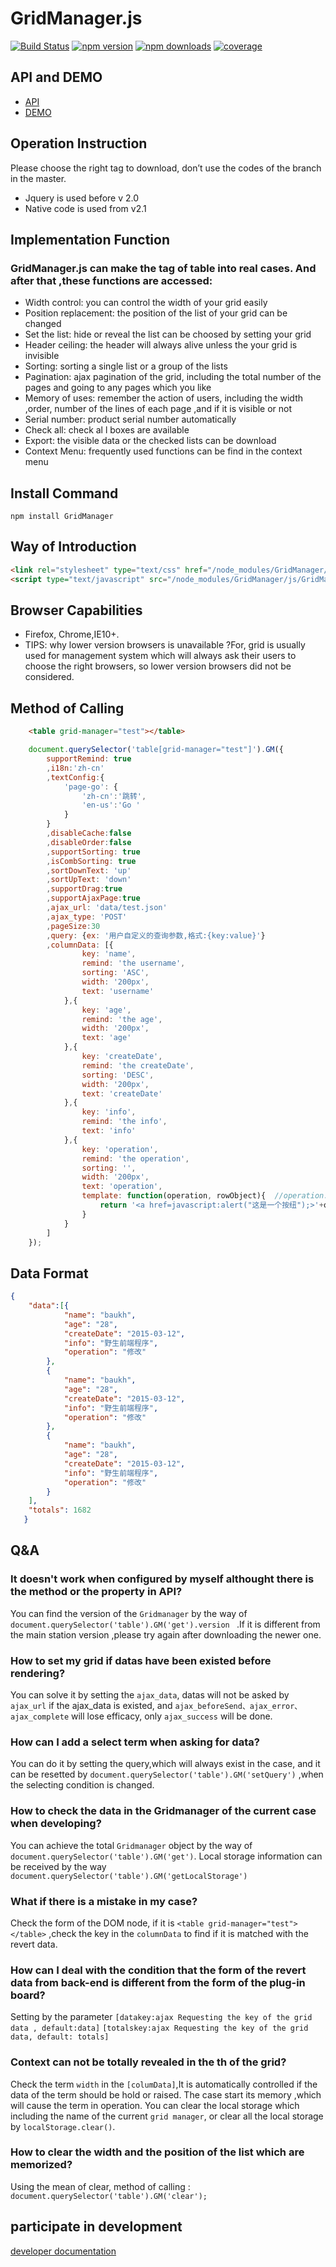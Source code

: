 # GridManager.js

[![Build Status](https://travis-ci.org/baukh789/GridManager.svg?branch=master&style=flat-square)](https://travis-ci.org/baukh789/GridManager)
[![npm version](https://img.shields.io/npm/v/GridManager.svg?style=flat-square)](https://www.npmjs.com/package/GridManager)
[![npm downloads](https://img.shields.io/npm/dt/GridManager.svg?style=flat-square)](https://www.npmjs.com/package/GridManager)
[![coverage](https://img.shields.io/codecov/c/github/baukh789/GridManager.svg?style=flat-square)](https://codecov.io/gh/baukh789/GridManager)

## API and DEMO
- [API](http://gridmanager.lovejavascript.com/api/index.html)
- [DEMO](http://www.lovejavascript.com/node_modules/GridManager/demo/index.html)

## Operation Instruction
Please choose the right tag to download, don’t use the codes of the branch in the master.
- Jquery is used before v 2.0
- Native code is used from v2.1

## Implementation Function 
### GridManager.js can make the tag of table into real cases. And after that ,these functions are accessed:
- Width control: you can control the width of your grid easily
- Position replacement: the position of the list of your grid can be changed
- Set the list: hide or reveal the list can be choosed by setting your grid
- Header ceiling: the header will always alive unless the your grid is invisible
- Sorting: sorting a single list or a group of the lists
- Pagination: ajax pagination of the grid, including the total number of the pages and going to any pages which you like
- Memory of uses: remember the action of users, including the width ,order, number of the lines of each page ,and if it is visible or not
- Serial number: product serial number automatically
- Check all: check al l boxes are available 
- Export: the visible data or the checked lists can be download
- Context Menu: frequently used functions can be find in the context menu

## Install Command
```
npm install GridManager
```

## Way of Introduction
```html
<link rel="stylesheet" type="text/css" href="/node_modules/GridManager/css/GridManager.css"/>
<script type="text/javascript" src="/node_modules/GridManager/js/GridManager.js"></script>
```

## Browser Capabilities
- Firefox, Chrome,IE10+.
- TIPS: why lower version browsers is unavailable ?For, grid is usually used for management system which will always ask their users to choose the right browsers, so lower version browsers did not be considered.

## Method of Calling
```html
    <table grid-manager="test"></table>
```

```javascript    
    document.querySelector('table[grid-manager="test"]').GM({
        supportRemind: true
        ,i18n:'zh-cn'
        ,textConfig:{
            'page-go': {
                'zh-cn':'跳转',
                'en-us':'Go '
            }
        }
        ,disableCache:false
        ,disableOrder:false
        ,supportSorting: true
        ,isCombSorting: true
        ,sortDownText: 'up'
        ,sortUpText: 'down'
        ,supportDrag:true
        ,supportAjaxPage:true
        ,ajax_url: 'data/test.json'
        ,ajax_type: 'POST'
        ,pageSize:30
        ,query: {ex: '用户自定义的查询参数,格式:{key:value}'}
        ,columnData: [{
                key: 'name',
                remind: 'the username',
                sorting: 'ASC',
                width: '200px',
                text: 'username'
            },{
                key: 'age',
                remind: 'the age',
                width: '200px',
                text: 'age'
            },{
                key: 'createDate',
                remind: 'the createDate',
                sorting: 'DESC',
                width: '200px',
                text: 'createDate'
            },{
                key: 'info',
                remind: 'the info',
                text: 'info'
            },{
                key: 'operation',
                remind: 'the operation',
                sorting: '',
                width: '200px',
                text: 'operation',
                template: function(operation, rowObject){  //operation:当前key所对应的单条数据；rowObject：单个一行完整数据
                    return '<a href=javascript:alert("这是一个按纽");>'+operation+'</a>';
                }
            }
        ]
    });
```
    
## Data Format
```JSON
{
    "data":[{
            "name": "baukh",
            "age": "28",
            "createDate": "2015-03-12",
            "info": "野生前端程序",
            "operation": "修改"
        },
        {
            "name": "baukh",
            "age": "28",
            "createDate": "2015-03-12",
            "info": "野生前端程序",
            "operation": "修改"
        },
        {
            "name": "baukh",
            "age": "28",
            "createDate": "2015-03-12",
            "info": "野生前端程序",
            "operation": "修改"
        }
    ],
    "totals": 1682
   }
```
## Q&A
### It doesn't work when configured by myself althought there is the method or the property in API?
You can find the version of the `Gridmanager` by the way of  `document.querySelector('table').GM('get').version ` .If it is different from  the main station version ,please try again after downloading the newer one.
### How to set my grid if datas have been existed before rendering?
You can solve it by setting the `ajax_data`, datas will not be asked by `ajax_url` if the ajax_data is existed, and `ajax_beforeSend、ajax_error、ajax_complete` will lose efficacy, only `ajax_success` will be done.

### How can I add a select term when asking for data?
You can do it by setting the query,which will always exist in the case, and it can be resetted by `document.querySelector('table').GM('setQuery')` ,when the selecting condition is changed.

### How to check the data in the Gridmanager of the current case when developing?
You can achieve the total `Gridmanager` object by the way of `document.querySelector('table').GM('get')`.
Local storage information can be received by the way `document.querySelector('table').GM('getLocalStorage')`

### What if there is a mistake in my case?
Check the form of the DOM node, if it is `<table grid-manager="test"></table>` ,check the key in the `columnData` to find if it is matched with the revert data.

### How can I deal with the condition that the form of the revert data from back-end is different from the form of the plug-in board?
Setting by the parameter `[datakey:ajax Requesting the key of the grid data , default:data]` `[totalskey:ajax Requesting the key of the grid data, default: totals]`

### Context can not be totally revealed in the th of the grid? 
Check the term  `width` in the  `[columData]`,It is automatically controlled if the data of the term should be hold or raised. The case start its memory ,which will cause the term in operation.
You can clear the local storage which including the name of the current `grid manager`, or clear all the local storage by `localStorage.clear()`.

### How to clear the width and the position of the list which are memorized?
Using the mean of clear, method of calling : `document.querySelector('table').GM('clear'); `

## participate in development
[developer documentation](./DEVELOP-README.md)

